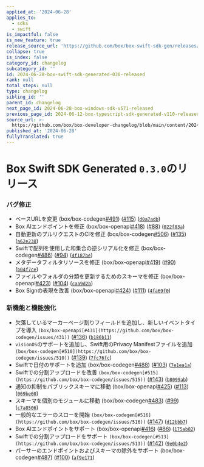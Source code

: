 ```yaml
---
applied_at: '2024-06-28'
applies_to:
  - sdks
  - swift
is_impactful: false
is_new_feature: true
release_source_url: 'https://github.com/box/box-swift-sdk-gen/releases/tag/0.3.0'
collapse: true
is_index: false
category_id: changelog
subcategory_id: ''
id: 2024-06-28-box-swift-sdk-generated-030-released
rank: null
total_steps: null
type: changelog
sibling_id: ''
parent_id: changelog
next_page_id: 2024-06-28-box-windows-sdk-v571-released
previous_page_id: 2024-06-12-box-typescript-sdk-generated-v110-released
source_url: >-
  https://github.com/box/box-developer-changelog/blob/main/content/2024/06-28-box-swift-sdk-generated-030-released.md
published_at: '2024-06-28'
fullyTranslated: true
---
```

# Box Swift SDK Generated `0.3.0`のリリース

### バグ修正

* ベースURLを変更 (box/box-codegen[#491][1]) ([#115][2]) ([`d0a7adb`][3])
* Box AIエンドポイントを修正 (box/box-openapi[#418][4]) ([#88][5]) ([`022f83a`][6])
* 自動更新のプルリクエストのCIを修正 (box/box-codegen[#506][7]) ([#135][8]) ([`a62e238`][9])
* Swiftで配列を使用した和集合の逆シリアル化を修正 (box/box-codegen[#486][10]) ([#94][11]) ([`4f187be`][12])
* メタデータフィルタリソースを修正 (box/box-openapi[#419][13]) ([#90][14]) ([`b04f7ce`][15])
* ファイルやフォルダの分類を更新するためのスキーマを修正 (box/box-openapi[#423][16]) ([#104][17]) ([`caa9d2b`][18])
* Box Signの表現を改善 (box/box-openapi[#424][19]) ([#111][20]) ([`4fa69f0`][21])

### 新機能と機能強化

* 欠落しているマーカーページ割りフィールドを追加し、新しいイベントタイプを導入 `(box/box-openapi[#431](https://github.com/box/box-codegen/issues/431))` ([#136][22]) ([`b186b11`][23])
* `visionOS`のサポートを追加し、Swift用のPrivacy Manifestファイルを追加 `(box/box-codegen[#510](https://github.com/box/box-codegen/issues/510))` ([#139][24]) ([`7fc76fc`][25])
* Swiftで日付のサポートを追加 (box/box-codegen[#488][26]) ([#103][27]) ([`7e1ea1a`][28])
* Swiftでの分割アップロードを改善 `(box/box-codegen[#515](https://github.com/box/box-codegen/issues/515))` ([#143][29]) ([`b8099ab`][30])
* 通知の抑制をパブリックスキーマに移動 (box/box-openapi[#425][31]) ([#113][32]) ([`069be60`][33])
* スキーマを個別のモジュールに移動 (box/box-codegen[#483][34]) ([#99][35]) ([`c7a8506`][36])
* 一般的なエラーのスローを開始 `(box/box-codegen[#516](https://github.com/box/box-codegen/issues/516))` ([#147][37]) ([`d12bbb7`][38])
* Box AIエンドポイントをサポート (box/box-openapi[#416][39]) ([#86][40]) ([`175ab82`][41])
* Swiftでの分割アップロードをサポート `(box/box-codegen[#513](https://github.com/box/box-codegen/issues/513))` ([#142][42]) ([`9e0b4e2`][43])
* パーサーのエンドポイントおよびスキーマの除外をサポート (box/box-codegen[#487][44]) ([#100][45]) ([`af9e171`][46])

[1]: https://github.com/box/box-codegen/issues/491

[2]: https://github.com/box/box-codegen/issues/115

[3]: https://github.com/box/box-codegen/commit/d0a7adb201c823313f0a5de25fa4fc5469590c97

[4]: https://github.com/box/box-codegen/issues/418

[5]: https://github.com/box/box-codegen/issues/88

[6]: https://github.com/box/box-codegen/commit/022f83aaa7fbe3f4292a06527875123ecc7b99f0

[7]: https://github.com/box/box-codegen/issues/506

[8]: https://github.com/box/box-codegen/issues/135

[9]: https://github.com/box/box-codegen/commit/a62e238534cb625dbc98cbe59c98939c78b74f4a

[10]: https://github.com/box/box-codegen/issues/486

[11]: https://github.com/box/box-codegen/issues/94

[12]: https://github.com/box/box-codegen/commit/4f187bed1e88c93c1258be8723a39b45129ff21f

[13]: https://github.com/box/box-codegen/issues/419

[14]: https://github.com/box/box-codegen/issues/90

[15]: https://github.com/box/box-codegen/commit/b04f7ceee9bca4f1f19d66401f38636e7737b4b1

[16]: https://github.com/box/box-codegen/issues/423

[17]: https://github.com/box/box-codegen/issues/104

[18]: https://github.com/box/box-codegen/commit/caa9d2b7d0a6c2728f543fa19acb7859f21fb5c9

[19]: https://github.com/box/box-codegen/issues/424

[20]: https://github.com/box/box-codegen/issues/111

[21]: https://github.com/box/box-codegen/commit/4fa69f01ca3a2a7fc8dcdc71cbecb03c469a83e6

[22]: https://github.com/box/box-codegen/issues/136

[23]: https://github.com/box/box-codegen/commit/b186b11a2c591cd4fdd3b50733750a7bb4ec94e9

[24]: https://github.com/box/box-codegen/issues/139

[25]: https://github.com/box/box-codegen/commit/7fc76fc1799db0a50ad22eb047d013c4597c5277

[26]: https://github.com/box/box-codegen/issues/488

[27]: https://github.com/box/box-codegen/issues/103

[28]: https://github.com/box/box-codegen/commit/7e1ea1af553cc8458eb9026c777608f7929e686d

[29]: https://github.com/box/box-codegen/issues/143

[30]: https://github.com/box/box-codegen/commit/b8099ab41ea5b8706e14285a0f9db2fd3c0a7a6d

[31]: https://github.com/box/box-codegen/issues/425

[32]: https://github.com/box/box-codegen/issues/113

[33]: https://github.com/box/box-codegen/commit/069be60613889b45b396bbe22262c5f8df32b158

[34]: https://github.com/box/box-codegen/issues/483

[35]: https://github.com/box/box-codegen/issues/99

[36]: https://github.com/box/box-codegen/commit/c7a85069544c28e2be918eafd9e240f39660ead3

[37]: https://github.com/box/box-codegen/issues/147

[38]: https://github.com/box/box-codegen/commit/d12bbb7d06bd3fcf39c31e316f1047065b56baac

[39]: https://github.com/box/box-codegen/issues/416

[40]: https://github.com/box/box-codegen/issues/86

[41]: https://github.com/box/box-codegen/commit/175ab82c18dc390bcd4c8e20aea8e405a2e31c4d

[42]: https://github.com/box/box-codegen/issues/142

[43]: https://github.com/box/box-codegen/commit/9e0b4e26a9283b5900ae0fe0fa858394b732f51b

[44]: https://github.com/box/box-codegen/issues/487

[45]: https://github.com/box/box-codegen/issues/100

[46]: https://github.com/box/box-codegen/commit/af9e171c101703c98ff9a53093d7fc9c306137d9
